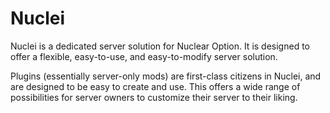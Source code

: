 # Nuclei

Nuclei is a dedicated server solution for Nuclear Option. It is designed to offer a flexible, easy-to-use, and
easy-to-modify server solution.

Plugins (essentially server-only mods) are first-class citizens in Nuclei, and are designed to be easy to create and
use. This offers a wide range of possibilities for server owners to customize their server to their liking.